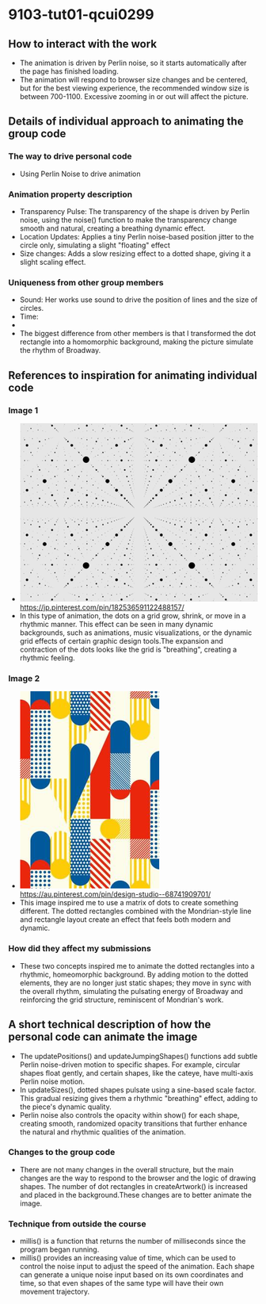 # 9103-tut01-qcui0299
## How to interact with the work
- The animation is driven by Perlin noise, so it starts automatically after the page has finished loading.
- The animation will respond to browser size changes and be centered, but for the best viewing experience, the recommended window size is between 700-1100. Excessive zooming in or out will affect the picture.
## Details of individual approach to animating the group code
### The way to drive personal code
- Using Perlin Noise to drive animation
### Animation property description
- Transparency Pulse: The transparency of the shape is driven by Perlin noise, using the noise() function to make the transparency change smooth and natural, creating a breathing dynamic effect.
- Location Updates: Applies a tiny Perlin noise-based position jitter to the circle only, simulating a slight "floating" effect
- Size changes: Adds a slow resizing effect to a dotted shape, giving it a slight scaling effect.
### Uniqueness from other group members
- Sound: Her works use sound to drive the position of lines and the size of circles.
- Time:
- 
- The biggest difference from other members is that I transformed the dot rectangle into a homomorphic background, making the picture simulate the rhythm of Broadway.
## References to inspiration for animating individual code
 ### Image 1
 - ![img of example](img/1.gif)
https://jp.pinterest.com/pin/182536591122488157/
 - In this type of animation, the dots on a grid grow, shrink, or move in a rhythmic manner. This effect can be seen in many dynamic backgrounds, such as animations, music visualizations, or the dynamic grid effects of certain graphic design tools.The expansion and contraction of the dots looks like the grid is "breathing", creating a rhythmic feeling.
 ### Image 2
 - ![img of example](img/1.png)
https://au.pinterest.com/pin/design-studio--68741909701/
- This image inspired me to use a matrix of dots to create something different. The dotted rectangles combined with the Mondrian-style line and rectangle layout create an effect that feels both modern and dynamic.
### How did they affect my submissions
- These two concepts inspired me to animate the dotted rectangles into a rhythmic, homeomorphic background. By adding motion to the dotted elements, they are no longer just static shapes; they move in sync with the overall rhythm, simulating the pulsating energy of Broadway and reinforcing the grid structure, reminiscent of Mondrian's work.
## A short technical description of how the personal code can animate the image
- The updatePositions() and updateJumpingShapes() functions add subtle Perlin noise-driven motion to specific shapes. For example, circular shapes float gently, and certain shapes, like the cateye, have multi-axis Perlin noise motion. 
- In updateSizes(), dotted shapes pulsate using a sine-based scale factor. This gradual resizing gives them a rhythmic "breathing" effect, adding to the piece's dynamic quality.
- Perlin noise also controls the opacity within show() for each shape, creating smooth, randomized opacity transitions that further enhance the natural and rhythmic qualities of the animation.
### Changes to the group code
- There are not many changes in the overall structure, but the main changes are the way to respond to the browser and the logic of drawing shapes. The number of dot rectangles in createArtwork() is increased and placed in the background.These changes are to better animate the image.
###  Technique from outside the course
- millis() is a function that returns the number of milliseconds since the program began running.
- millis() provides an increasing value of time, which can be used to control the noise input to adjust the speed of the animation. Each shape can generate a unique noise input based on its own coordinates and time, so that even shapes of the same type will have their own movement trajectory.